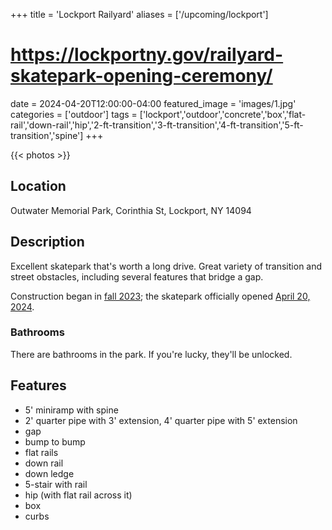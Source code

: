 +++
title = 'Lockport Railyard'
aliases = ['/upcoming/lockport']
# https://lockportny.gov/railyard-skatepark-opening-ceremony/
date = 2024-04-20T12:00:00-04:00
featured_image = 'images/1.jpg'
categories = ['outdoor']
tags = ['lockport','outdoor','concrete','box','flat-rail','down-rail','hip','2-ft-transition','3-ft-transition','4-ft-transition','5-ft-transition','spine']
+++


{{< photos >}}

## Location

Outwater Memorial Park, Corinthia St, Lockport, NY 14094

## Description

Excellent skatepark that's worth a long drive. Great variety of transition and street obstacles, including several features that bridge a gap.

Construction began in [fall 2023](https://www.lockportjournal.com/news/local_news/schedule-ramped-up-for-lockport-skatepark/article_c122241a-2811-11ee-abe5-e73c5880e2fd.html); the skatepark officially opened [April 20, 2024](https://lockportny.gov/railyard-skatepark-opening-ceremony/).

### Bathrooms

There are bathrooms in the park. If you're lucky, they'll be unlocked.

## Features

- 5' miniramp with spine
- 2' quarter pipe with 3' extension, 4' quarter pipe with 5' extension
- gap
- bump to bump
- flat rails
- down rail
- down ledge
- 5-stair with rail
- hip (with flat rail across it)
- box
- curbs
